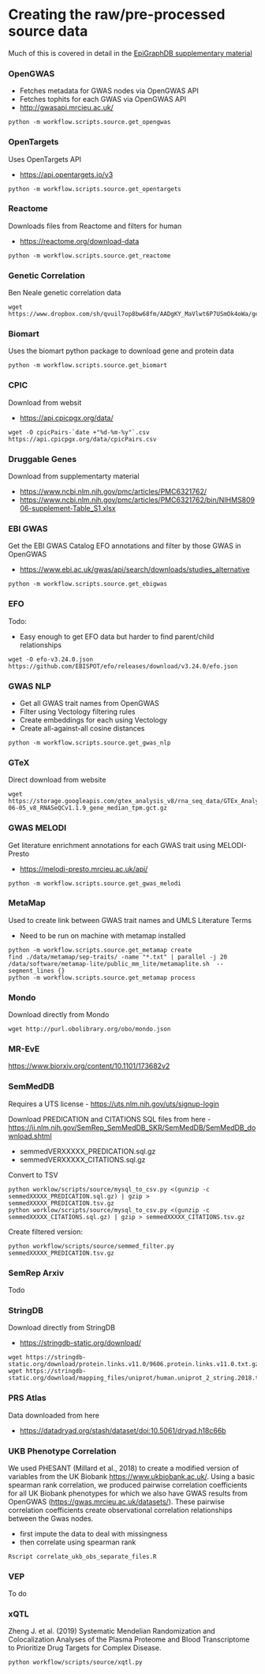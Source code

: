 # Creating the raw/pre-processed source data

Much of this is covered in detail in the [EpiGraphDB supplementary material](https://oup.silverchair-cdn.com/oup/backfile/Content_public/Journal/bioinformatics/PAP/10.1093_bioinformatics_btaa961/2/btaa961_supplementary_data.docx?Expires=1609325340&Signature=HT4ZnYuWeYU46U~5qynSEc1Z0eAjPZc0e7z3VStcWtDN3C7U~oM9NB84EFhnqF8DW8IY-Czfwd4jbw6ErmhbAJ-wQOJyhJCA6cH6BoxPdlM2qoHFRtFj07rC3uMv2XovxzZiDP4yHsW23U7JqJYfnmpXqCkVL7YNAPVTGDfRcS4YTvA-~3C7gC-zBjoRXYla~RdzYkb~s6iWvdbIHfIBycMk7MCazMxTWE5VK6p-z2DxvtpLIwF5zKf6NdHI8R0sCB9oPL154h~D14~9l50BpvWCimelZyH3jEGzJVou1jppoPzxQbBB~6UG89ZAbxViAR2LN5nDmMMR4bcYpk~T9A__&Key-Pair-Id=APKAIE5G5CRDK6RD3PGA) 

### OpenGWAS

- Fetches metadata for GWAS nodes via OpenGWAS API
- Fetches tophits for each GWAS via OpenGWAS API
- http://gwasapi.mrcieu.ac.uk/

```
python -m workflow.scripts.source.get_opengwas
```

### OpenTargets

Uses OpenTargets API

- https://api.opentargets.io/v3

```
python -m workflow.scripts.source.get_opentargets
```

### Reactome

Downloads files from Reactome and filters for human
- https://reactome.org/download-data

```
python -m workflow.scripts.source.get_reactome
```

### Genetic Correlation

Ben Neale genetic correlation data

```
wget https://www.dropbox.com/sh/qvuil7op8bw68fm/AADgKY_MaVlwt6P7USmOk4oWa/geno_correlation.r2.gz
```

### Biomart

Uses the biomart python package to download gene and protein data

```
python -m workflow.scripts.source.get_biomart
```

### CPIC

Download from websit
- https://api.cpicpgx.org/data/

```
wget -O cpicPairs-`date +"%d-%m-%y"`.csv https://api.cpicpgx.org/data/cpicPairs.csv
```

### Druggable Genes

Download from supplementarty material
- https://www.ncbi.nlm.nih.gov/pmc/articles/PMC6321762/
- https://www.ncbi.nlm.nih.gov/pmc/articles/PMC6321762/bin/NIHMS80906-supplement-Table_S1.xlsx

### EBI GWAS

Get the EBI GWAS Catalog EFO annotations and filter by those GWAS in OpenGWAS
- https://www.ebi.ac.uk/gwas/api/search/downloads/studies_alternative

```
python -m workflow.scripts.source.get_ebigwas
```

### EFO

Todo:
- Easy enough to get EFO data but harder to find parent/child relationships

```
wget -O efo-v3.24.0.json https://github.com/EBISPOT/efo/releases/download/v3.24.0/efo.json
```

### GWAS NLP

- Get all GWAS trait names from OpenGWAS
- Filter using Vectology filtering rules
- Create embeddings for each using Vectology
- Create all-against-all cosine distances

```
python -m workflow.scripts.source.get_gwas_nlp
```

### GTeX

Direct download from website

```
wget https://storage.googleapis.com/gtex_analysis_v8/rna_seq_data/GTEx_Analysis_2017-06-05_v8_RNASeQCv1.1.9_gene_median_tpm.gct.gz
```

### GWAS MELODI

Get literature enrichment annotations for each GWAS trait using MELODI-Presto
- https://melodi-presto.mrcieu.ac.uk/api/

```
python -m workflow.scripts.source.get_gwas_melodi
```

### MetaMap

Used to create link between GWAS trait names and UMLS Literature Terms

- Need to be run on machine with metamap installed

```
python -m workflow.scripts.source.get_metamap create
find ./data/metamap/sep-traits/ -name "*.txt" | parallel -j 20 /data/software/metamap-lite/public_mm_lite/metamaplite.sh  --segment_lines {}
python -m workflow.scripts.source.get_metamap process
```

### Mondo

Download directly from Mondo 

```
wget http://purl.obolibrary.org/obo/mondo.json
```

### MR-EvE

https://www.biorxiv.org/content/10.1101/173682v2

### SemMedDB

Requires a UTS license - https://uts.nlm.nih.gov/uts/signup-login

Download PREDICATION and CITATIONS SQL files from here - https://ii.nlm.nih.gov/SemRep_SemMedDB_SKR/SemMedDB/SemMedDB_download.shtml
- semmedVERXXXXX_PREDICATION.sql.gz
- semmedVERXXXXX_CITATIONS.sql.gz

Convert to TSV

```
python worklow/scripts/source/mysql_to_csv.py <(gunzip -c semmedXXXXX_PREDICATION.sql.gz) | gzip > semmedXXXXX_PREDICATION.tsv.gz
python worklow/scripts/source/mysql_to_csv.py <(gunzip -c semmedXXXXX_CITATIONS.sql.gz) | gzip > semmedXXXXX_CITATIONS.tsv.gz
```

Create filtered version:

```
python workflow/scripts/source/semmed_filter.py semmedXXXXX_PREDICATION.tsv.gz
```

### SemRep Arxiv

Todo

### StringDB

Download directly from StringDB
- https://stringdb-static.org/download/

```
wget https://stringdb-static.org/download/protein.links.v11.0/9606.protein.links.v11.0.txt.gz
wget https://stringdb-static.org/download/mapping_files/uniprot/human.uniprot_2_string.2018.tsv.gz
```

### PRS Atlas

Data downloaded from here
- https://datadryad.org/stash/dataset/doi:10.5061/dryad.h18c66b

### UKB Phenotype Correlation

We used PHESANT (Millard et al., 2018) to create a modified version of variables from the UK Biobank https://www.ukbiobank.ac.uk/. Using a basic spearman rank correlation, we produced pairwise correlation coefficients for all UK Biobank phenotypes for which we also have GWAS results from OpenGWAS (https://gwas.mrcieu.ac.uk/datasets/). These pairwise correlation coefficients create observational correlation relationships between the Gwas nodes.

- first impute the data to deal with missingness
- then correlate using spearman rank

```
Rscript correlate_ukb_obs_separate_files.R
```

### VEP

To do

### xQTL

Zheng J. et al. (2019) Systematic Mendelian Randomization and Colocalization Analyses of the Plasma Proteome and Blood Transcriptome to Prioritize Drug Targets for Complex Disease.

```
python workflow/scripts/source/xqtl.py

```